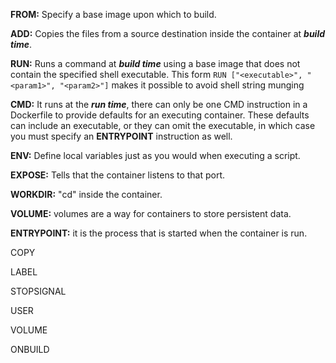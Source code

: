 **FROM:** Specify a base image upon which to build.

**ADD:** Copies the files from a source destination inside the container at ***build time***.

**RUN:** Runs a command at ***build time*** using a base image that does not contain the specified shell executable. This form `RUN ["<executable>", "<param1>", "<param2>"]` makes it possible to avoid shell string munging

**CMD:** It runs at the ***run time***, there can only be one CMD instruction in a Dockerfile to provide defaults for an executing container. These defaults can include an executable, or they can omit the executable, in which case you must specify an **ENTRYPOINT** instruction as well.

**ENV:** Define local variables just as you would when executing a script.

**EXPOSE:** Tells that the container listens to that port.

**WORKDIR:** "cd" inside the container.

**VOLUME:** volumes are a way for containers to store persistent data.

**ENTRYPOINT:** it is the process that is started when the container is run.


COPY

LABEL

STOPSIGNAL

USER

VOLUME

ONBUILD
